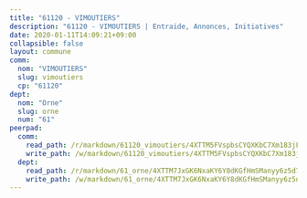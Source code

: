 ```yaml
---
title: "61120 - VIMOUTIERS"
description: "61120 - VIMOUTIERS | Entraide, Annonces, Initiatives"
date: 2020-01-11T14:09:21+09:00
collapsible: false
layout: commune
comm:
  nom: "VIMOUTIERS"
  slug: vimoutiers
  cp: "61120"
dept:
  nom: "Orne"
  slug: orne
  num: "61"
peerpad:
  comm:
    read_path: /r/markdown/61120_vimoutiers/4XTTM5FVspbsCYQXKbC7Xm183jFDsKcH5WHTi9de4NWcB5TJg
    write_path: /w/markdown/61120_vimoutiers/4XTTM5FVspbsCYQXKbC7Xm183jFDsKcH5WHTi9de4NWcB5TJg-K3TgTzU9X3YZyyzcpnpgBGewdKwAxENm5sbVrPipu4qmpMvHyZamYndBJuSqSDyHEFVU9ihmWtum4VpL7cfL1ZFqFsNckdozKpBxZdqNFCNjUm9jSE3s8gfycqjAwWdij1vhwDu2
  dept:
    read_path: /r/markdown/61_orne/4XTTM7JxGK6NxaKY6Y8dKGfHmSManyy6z5d78TaTcUn3zJjy6
    write_path: /w/markdown/61_orne/4XTTM7JxGK6NxaKY6Y8dKGfHmSManyy6z5d78TaTcUn3zJjy6-K3TgUN9f9h2Fmk7w15QXNPtmJYWWDYEB4sLb6BW46ErzRh2NG4TmnnXd3GJfJ3dVSNBE8WudjKbLAy4CD2mQTtYeoUAUzvKztzGsCxcQ4ezpe7WGMgkNubsBkL3vV47Zushr5DqN
---
```


